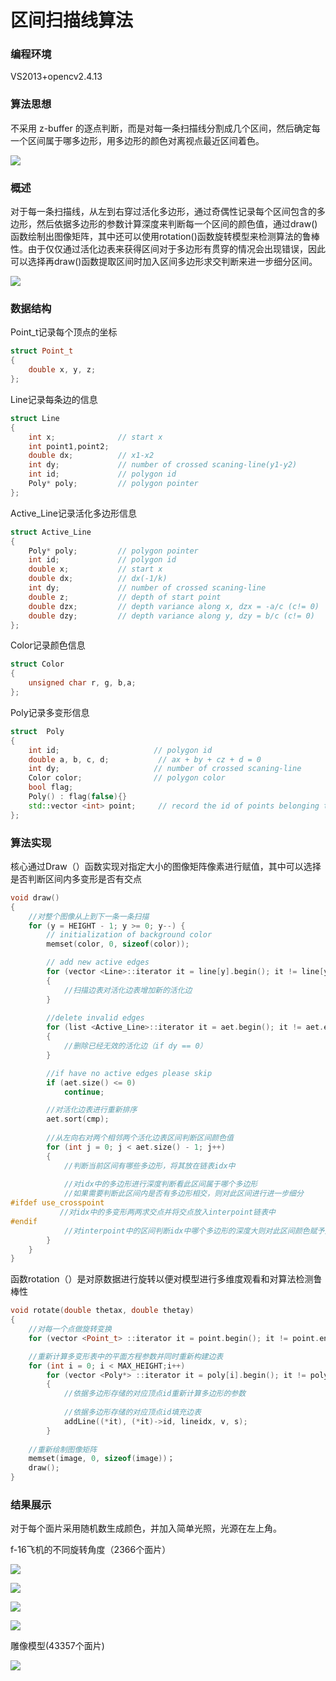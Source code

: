 # 区间扫描线算法

### 编程环境

VS2013+opencv2.4.13

### 算法思想

不采用 z-buffer 的逐点判断，而是对每一条扫描线分割成几个区间，然后确定每一个区间属于哪多边形，用多边形的颜色对离视点最近区间着色。

![](spans.png)



### 概述

对于每一条扫描线，从左到右穿过活化多边形，通过奇偶性记录每个区间包含的多边形，然后依据多边形的参数计算深度来判断每一个区间的颜色值，通过draw()函数绘制出图像矩阵，其中还可以使用rotation()函数旋转模型来检测算法的鲁棒性。由于仅仅通过活化边表来获得区间对于多边形有贯穿的情况会出现错误，因此可以选择再draw()函数提取区间时加入区间多边形求交判断来进一步细分区间。

![](span2.png)

### 数据结构

Point_t记录每个顶点的坐标

```C++
struct Point_t
{
	double x, y, z;
};
```

Line记录每条边的信息

```C++
struct Line
{
	int x;				// start x
	int point1,point2;
	double dx;			// x1-x2
	int dy;			    // number of crossed scaning-line(y1-y2)
	int id;			    // polygon id
	Poly* poly;			// polygon pointer
};
```

Active_Line记录活化多边形信息

```C++
struct Active_Line
{
	Poly* poly;			// polygon pointer
	int id;				// polygon id
	double x;			// start x
	double dx;			// dx(-1/k)
	int dy;				// number of crossed scaning-line
	double z;			// depth of start point
	double dzx;			// depth variance along x, dzx = -a/c (c!= 0)
	double dzy;			// depth variance along y, dzy = b/c (c!= 0)
};
```

Color记录颜色信息

```C++
struct Color
{
	unsigned char r, g, b,a;
};
```

Poly记录多变形信息

```C++
struct  Poly
{
	int id;						// polygon id
	double a, b, c, d;			 // ax + by + cz + d = 0
	int dy;						// number of crossed scaning-line
	Color color;				// polygon color
	bool flag;
	Poly() : flag(false){}
	std::vector <int> point;	 // record the id of points belonging to this polygon 
};
```

### 算法实现

核心通过Draw（）函数实现对指定大小的图像矩阵像素进行赋值，其中可以选择是否判断区间内多变形是否有交点

```C++
void draw()
{
  	//对整个图像从上到下一条一条扫描
	for (y = HEIGHT - 1; y >= 0; y--) {
		// initialization of background color
		memset(color, 0, sizeof(color));

		// add new active edges
		for (vector <Line>::iterator it = line[y].begin(); it != line[y].end();it++)
		{
			//扫描边表对活化边表增加新的活化边
		}
			
		//delete invalid edges
		for (list <Active_Line>::iterator it = aet.begin(); it != aet.end();)
		{
			//删除已经无效的活化边（if dy == 0）
		}

		//if have no active edges please skip
		if (aet.size() <= 0)
			continue;

      	//对活化边表进行重新排序
		aet.sort(cmp);
	
      	//从左向右对两个相邻两个活化边表区间判断区间颜色值
		for (int j = 0; j < aet.size() - 1; j++)
		{
          	//判断当前区间有哪些多边形，将其放在链表idx中
          
          	//对idx中的多边形进行深度判断看此区间属于哪个多边形
          	//如果需要判断此区间内是否有多边形相交，则对此区间进行进一步细分
#ifdef use_crosspoint
		   //对idx中的多变形两两求交点并将交点放入interpoint链表中
#endif
          	//对interpoint中的区间判断idx中哪个多边形的深度大则对此区间颜色赋予此多边形颜色
		}
	}
}
```

函数rotation（）是对原数据进行旋转以便对模型进行多维度观看和对算法检测鲁棒性

```C++
void rotate(double thetax, double thetay)
{
  	//对每一个点做旋转变换
	for (vector <Point_t> ::iterator it = point.begin(); it != point.end(); ++it)

  	//重新计算多变形表中的平面方程参数并同时重新构建边表
	for (int i = 0; i < MAX_HEIGHT;i++)
		for (vector <Poly*> ::iterator it = poly[i].begin(); it != poly[i].end(); ++it) 
		{	
          	//依据多边形存储的对应顶点id重新计算多边形的参数
          
			//依据多边形存储的对应顶点id填充边表
			addLine((*it), (*it)->id, lineidx, v, s);
		}
	
  	//重新绘制图像矩阵
	memset(image, 0, sizeof(image))；
	draw();
}
```

### 结果展示

对于每个面片采用随机数生成颜色，并加入简单光照，光源在左上角。

f-16飞机的不同旋转角度（2366个面片）

![](f-16.png)

![](f-162.png)

![](f-163.png)

![](f-164.png)







雕像模型(43357个面片)

![](test.png)